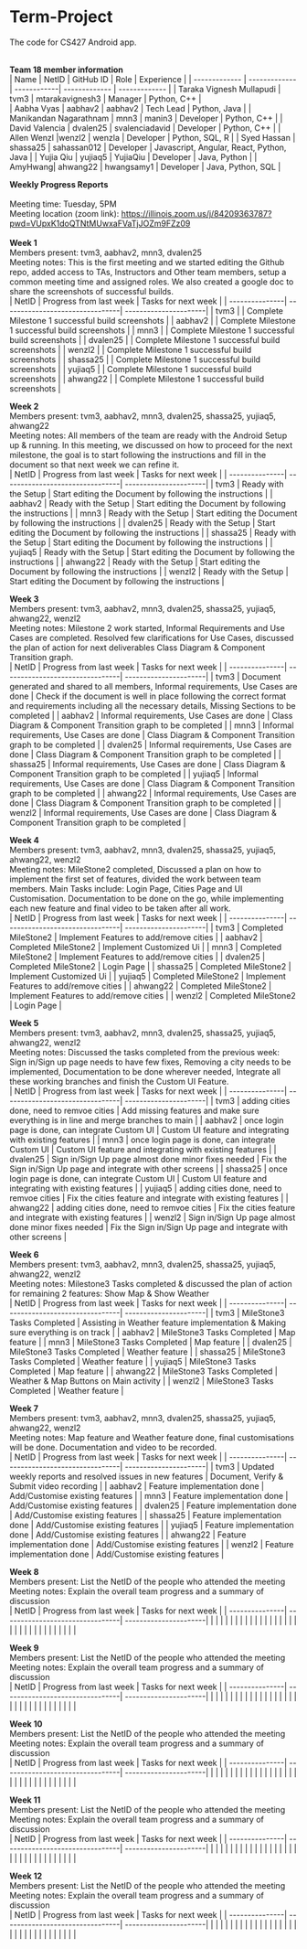 # Term-Project
The code for CS427 Android app. 
<br/>
<br/>

<b>Team 18 member information</b>
<br/>
| Name          | NetID         | GitHub ID   | Role          | Experience    |
| ------------- | ------------- | ------------| ------------- | ------------- |
| Taraka Vignesh Mullapudi              |    tvm3           |   mtarakavignesh3           |      Manager        |       Python, C++        |            
|    Aabha Vyas           |     aabhav2          |    aabhav2         |     Tech Lead          |    Python, Java           |
|      Manikandan Nagarathnam         |   mnn3            |      manin3       |    Developer           |        Python, C++       |
|  David Valencia              |  dvalen25             |    svalenciadavid         |     Developer          |    Python, C++           |
|   Allen Wenzl |wenzl2 | wenzla  |    Developer       |       Python, SQL, R     |
|    Syed Hassan           |      shassa25         |    sahassan012         |    Developer           |    Javascript, Angular, React, Python, Java          |
|   Yujia Qiu      |  yujiaq5      |  YujiaQiu    |    Developer     |    Java, Python      |
|    AmyHwang| ahwang22     |  hwangsamy1    |      Developer         |     Java, Python, SQL          |
<br/>


<b>Weekly Progress Reports</b>
</br> 
</br>
Meeting time: Tuesday, 5PM
</br> 
Meeting location (zoom link): https://illinois.zoom.us/j/84209363787?pwd=VUpxK1doQTNtMUwxaFVaTjJOZm9FZz09
</br> 
</br>
<b>Week 1</b>
</br>
Members present: tvm3, aabhav2, mnn3, dvalen25
</br>
Meeting notes: This is the first meeting and we started editing the Github repo,
added access to TAs, Instructors and Other team members, setup a common meeting time and assigned roles. We also created a google doc to share the screenshots of successful builds.
</br>
| NetID          | Progress from last week         | Tasks for next week   |
| ---------------| --------------------------------| ----------------------|
|     tvm3           |                                 |   Complete Milestone 1 successful build screenshots                    |
|   aabhav2             |                                 |  Complete Milestone 1 successful build screenshots                     |
|    mnn3            |                                 |    Complete Milestone 1 successful build screenshots                   |
|    dvalen25             |                                 |       Complete Milestone 1 successful build screenshots                |
|     wenzl2           |                                 |     Complete Milestone 1 successful build screenshots                  |
|     shassa25           |                                 |    Complete Milestone 1 successful build screenshots                   |
|   yujiaq5             |                                 |    Complete Milestone 1 successful build screenshots                   |
|   ahwang22        |                                 |   Complete Milestone 1 successful build screenshots            |
</br>


<b>Week 2</b>
</br>
Members present: tvm3, aabhav2, mnn3, dvalen25, shassa25, yujiaq5, ahwang22
</br>
Meeting notes: All members of the team are ready with the Android Setup up & running.
In this meeting, we discussed on how to proceed for the next milestone, the goal is to start following the instructions and fill in the document so that next week we can refine it.
</br>
| NetID          | Progress from last week         | Tasks for next week   |
| ---------------| --------------------------------| ----------------------|
|    tvm3            |         Ready with the Setup                        |    Start editing the Document by following the instructions                    |
|   aabhav2             |    Ready with the Setup                             |    Start editing the Document by following the instructions                   |
|    mnn3            |           Ready with the Setup                      |          Start editing the Document by following the instructions             |
|    dvalen25            |       Ready with the Setup                          |       Start editing the Document by following the instructions                |
|  shassa25              |     Ready with the Setup                            |     Start editing the Document by following the instructions                  |
|   yujiaq5             |        Ready with the Setup                         |           Start editing the Document by following the instructions            |
|    ahwang22            |      Ready with the Setup                           |       Start editing the Document by following the instructions                |
|       wenzl2         |       Ready with the Setup                          |       Start editing the Document by following the instructions                |
</br>


<b>Week 3</b>
</br>
Members present: tvm3, aabhav2, mnn3, dvalen25, shassa25, yujiaq5, ahwang22, wenzl2
</br>
Meeting notes: Milestone 2 work started, Informal Requirements and Use Cases are completed. Resolved few clarifications for Use Cases, discussed the plan of action for next deliverables Class Diagram & Component Transition graph.
</br>
| NetID          | Progress from last week         | Tasks for next week   |
| ---------------| --------------------------------| ----------------------|
|     tvm3            |         Document generated and shared to all members, Informal requirements, Use Cases are done                        |      Check if the document is well in place following the correct format and requirements including all the necessary details, Missing Sections to be completed              |
|     aabhav2           |      Informal requirements, Use Cases are done                           |         Class Diagram & Component Transition graph to be completed              |
|     mnn3           |        Informal requirements, Use Cases are done                         |    Class Diagram & Component Transition graph to be completed                   |
|    dvalen25            |      Informal requirements, Use Cases are done                           |    Class Diagram & Component Transition graph to be completed                   |
|      shassa25           |      Informal requirements, Use Cases are done                           |     Class Diagram & Component Transition graph to be completed                  |
|        yujiaq5        |      Informal requirements, Use Cases are done                           |     Class Diagram & Component Transition graph to be completed                  |
|       ahwang22         |    Informal requirements, Use Cases are done                             |     Class Diagram & Component Transition graph to be completed                  |
|       wenzl2          |       Informal requirements, Use Cases are done                          |      Class Diagram & Component Transition graph to be completed                 |
</br>


<b>Week 4</b>
</br>
Members present: tvm3, aabhav2, mnn3, dvalen25, shassa25, yujiaq5, ahwang22, wenzl2
</br>
Meeting notes: MileStone2 completed, Discussed a plan on how to implement the first set of features, divided the work between team members. Main Tasks include: Login Page, Cities Page and UI Customisation. Documentation to be done on the go, while implementing each new feature and final video to be taken after all work.
</br>
| NetID          | Progress from last week         | Tasks for next week   |
| ---------------| --------------------------------| ----------------------|
|     tvm3           |      Completed MileStone2                           |      Implement Features to add/remove cities                 |
|    aabhav2            |       Completed MileStone2                          |      Implement Customized Ui                 |
|   mnn3             |        Completed MileStone2                        |    Implement Features to add/remove cities                   |
|     dvalen25           |    Completed MileStone2                             |        Login Page               |
|    shassa25            |    Completed MileStone2                             |      Implement Customized Ui                 |
|     yujiaq5           |     Completed MileStone2                            |   Implement Features to add/remove cities                    |
|    ahwang22            |    Completed MileStone2                             |    Implement Features to add/remove cities                   |
|       wenzl2         |   Completed MileStone2                              |        Login Page               |
</br>


<b>Week 5</b>
</br>
Members present: tvm3, aabhav2, mnn3, dvalen25, shassa25, yujiaq5, ahwang22, wenzl2
</br>
Meeting notes: Discussed the tasks completed from the previous week:
Sign in/Sign up page needs to have few fixes,
Removing a city needs to be implemented,
Documentation to be done wherever needed,
Integrate all these working branches and finish the Custom UI Feature.
</br>
| NetID          | Progress from last week         | Tasks for next week   |
| ---------------| --------------------------------| ----------------------|
|   tvm3             |          adding cities done, need to remvoe cities                       |      Add missing features and make sure everything is in line and merge branches to main                 |
|     aabhav2           |        once login page is done, can integrate Custom UI                         |           Custom UI feature and integrating with existing features            |
|    mnn3            |        once login page is done, can integrate Custom UI                         |      Custom UI feature and integrating with existing features                 |
|  dvalen25              |  Sign in/Sign Up page almost done minor fixes needed                               |   Fix the Sign in/Sign Up page and integrate with other screens                    |
|   shassa25             |    once login page is done, can integrate Custom UI                             |     Custom UI feature and integrating with existing features                  |
|  yujiaq5              |         adding cities done, need to remvoe cities                        |         Fix the cities feature and integrate with existing features              |
|   ahwang22             |     adding cities done, need to remvoe cities                            |    Fix the cities feature and integrate with existing features                   |
|     wenzl2           |       Sign in/Sign Up page almost done minor fixes needed                          |    Fix the Sign in/Sign Up page and integrate with other screens                   |
</br>


<b>Week 6</b>
</br>
Members present: tvm3, aabhav2, mnn3, dvalen25, shassa25, yujiaq5, ahwang22, wenzl2
</br>
Meeting notes: Milestone3 Tasks completed & discussed the plan of action for remaining 2 features: Show Map & Show Weather
</br>
| NetID          | Progress from last week         | Tasks for next week   |
| ---------------| --------------------------------| ----------------------|
|   tvm3             |      MileStone3 Tasks Completed                           |       Assisting in Weather feature implementation & Making sure everything is on track                |
|     aabhav2           |      MileStone3 Tasks Completed                           |     Map feature                  |
|   mnn3             |         MileStone3 Tasks Completed                        |       Map feature                |
|   dvalen25             |    MileStone3 Tasks Completed                             |        Weather feature               |
|    shassa25            |     MileStone3 Tasks Completed                            |         Weather feature              |
|    yujiaq5            |     MileStone3 Tasks Completed                            |      Map feature                 |
|    ahwang22            |     MileStone3 Tasks Completed                            |           Weather & Map Buttons on Main activity            |
|         wenzl2       |      MileStone3 Tasks Completed                           |           Weather feature            |
</br>


<b>Week 7</b>
</br>
Members present: tvm3, aabhav2, mnn3, dvalen25, shassa25, yujiaq5, ahwang22, wenzl2
</br>
Meeting notes: Map feature and Weather feature done, final customisations will be done. Documentation and video to be recorded.
</br>
| NetID          | Progress from last week         | Tasks for next week   |
| ---------------| --------------------------------| ----------------------|
|      tvm3          |        Updated weekly reports and resolved issues in new features                         |             Document, Verify & Submit video recording          |
|     aabhav2            |       Feature implementation done                          |                  Add/Customise existing features     |
|     mnn3            |   Feature implementation done                              |    Add/Customise existing features                   |
|     dvalen25           |   Feature implementation done                              |     Add/Customise existing features                  |
|       shassa25           |     Feature implementation done                            |       Add/Customise existing features                |
|       yujiaq5            |     Feature implementation done                            |          Add/Customise existing features             |
|      ahwang22            |   Feature implementation done                              |           Add/Customise existing features            |
|      wenzl2           |       Feature implementation done                          |           Add/Customise existing features            |
</br>


<b>Week 8</b>
</br>
Members present: List the NetID of the people who attended the meeting
</br>
Meeting notes: Explain the overall team progress and a summary of discussion
</br>
| NetID          | Progress from last week         | Tasks for next week   |
| ---------------| --------------------------------| ----------------------|
|                |                                 |                       |
|                |                                 |                       |
|                |                                 |                       |
|                |                                 |                       |
|                |                                 |                       |
|                |                                 |                       |
|                |                                 |                       |
|                |                                 |                       |
</br>


<b>Week 9</b>
</br>
Members present: List the NetID of the people who attended the meeting
</br>
Meeting notes: Explain the overall team progress and a summary of discussion
</br>
| NetID          | Progress from last week         | Tasks for next week   |
| ---------------| --------------------------------| ----------------------|
|                |                                 |                       |
|                |                                 |                       |
|                |                                 |                       |
|                |                                 |                       |
|                |                                 |                       |
|                |                                 |                       |
|                |                                 |                       |
|                |                                 |                       |
</br>


<b>Week 10</b>
</br>
Members present: List the NetID of the people who attended the meeting
</br>
Meeting notes: Explain the overall team progress and a summary of discussion
</br>
| NetID          | Progress from last week         | Tasks for next week   |
| ---------------| --------------------------------| ----------------------|
|                |                                 |                       |
|                |                                 |                       |
|                |                                 |                       |
|                |                                 |                       |
|                |                                 |                       |
|                |                                 |                       |
|                |                                 |                       |
|                |                                 |                       |
</br>


<b>Week 11</b>
</br>
Members present: List the NetID of the people who attended the meeting
</br>
Meeting notes: Explain the overall team progress and a summary of discussion
</br>
| NetID          | Progress from last week         | Tasks for next week   |
| ---------------| --------------------------------| ----------------------|
|                |                                 |                       |
|                |                                 |                       |
|                |                                 |                       |
|                |                                 |                       |
|                |                                 |                       |
|                |                                 |                       |
|                |                                 |                       |
|                |                                 |                       |
</br>


<b>Week 12</b>
</br>
Members present: List the NetID of the people who attended the meeting
</br>
Meeting notes: Explain the overall team progress and a summary of discussion
</br>
| NetID          | Progress from last week         | Tasks for next week   |
| ---------------| --------------------------------| ----------------------|
|                |                                 |                       |
|                |                                 |                       |
|                |                                 |                       |
|                |                                 |                       |
|                |                                 |                       |
|                |                                 |                       |
|                |                                 |                       |
|                |                                 |                       |
</br>
